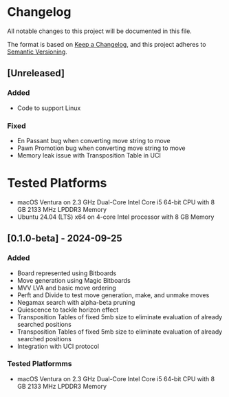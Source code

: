 # Changelog

All notable changes to this project will be documented in this file.

The format is based on [Keep a Changelog](https://keepachangelog.com/en/1.1.0/),
and this project adheres to [Semantic Versioning](https://semver.org/spec/v2.0.0.html).

## [Unreleased]

### Added
- Code to support Linux

### Fixed
- En Passant bug when converting move string to move
- Pawn Promotion bug when converting move string to move
- Memory leak issue with Transposition Table in UCI

# Tested Platforms
- macOS Ventura on 2.3 GHz Dual-Core Intel Core i5 64-bit CPU with 8 GB 2133 MHz LPDDR3 Memory
- Ubuntu 24.04 (LTS) x64 on 4-core Intel processor with 8 GB Memory

## [0.1.0-beta] - 2024-09-25

### Added
- Board represented using Bitboards
- Move generation using Magic Bitboards
- MVV LVA and basic move ordering
- Perft and Divide to test move generation, make, and unmake moves
- Negamax search with alpha-beta pruning
- Quiescence to tackle horizon effect
- Transposition Tables of fixed 5mb size to eliminate evaluation of already searched positions
- Transposition Tables of fixed 5mb size to eliminate evaluation of already searched positions
- Integration with UCI protocol

### Tested Platformms
- macOS Ventura on 2.3 GHz Dual-Core Intel Core i5 64-bit CPU with 8 GB 2133 MHz LPDDR3 Memory
